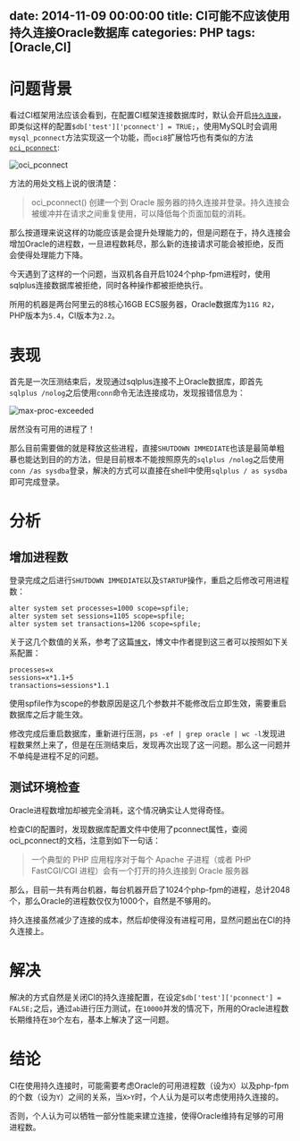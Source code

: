 date: 2014-11-09 00:00:00
title: CI可能不应该使用持久连接Oracle数据库
categories: PHP
tags: [Oracle,CI]
---

<style>
img {
	max-width:600px;
}
</style>

# 问题背景

看过CI框架用法应该会看到，在配置CI框架连接数据库时，默认会开启[`持久连接`][1]，即类似这样的配置`$db['test']['pconnect'] = TRUE;`，使用MySQL时会调用`mysql_pconnect`方法实现这一个功能，而`oci8`扩展恰巧也有类似的方法[`oci_pconnect`][2]:

![oci_pconnect][3]

方法的用处文档上说的很清楚：

> oci_pconnect() 创建一个到 Oracle 服务器的持久连接并登录。持久连接会被缓冲并在请求之间重复使用，可以降低每个页面加载的消耗。

那么按道理来说这样的功能应该是会提升处理能力的，但是问题在于，持久连接会增加Oracle的进程数，一旦进程数耗尽，那么新的连接请求可能会被拒绝，反而会使得处理能力下降。

今天遇到了这样的一个问题，当双机各自开启1024个php-fpm进程时，使用sqlplus连接数据库被拒绝，同时各种操作都被拒绝执行。

<!-- more -->

所用的机器是两台阿里云的8核心16GB ECS服务器，Oracle数据库为`11G R2`，PHP版本为`5.4`，CI版本为`2.2`。

# 表现

首先是一次压测结束后，发现通过sqlplus连接不上Oracle数据库，即首先`sqlplus /nolog`之后使用`conn`命令无法连接成功，发现报错信息为：

![max-proc-exceeded][4]

居然没有可用的进程了！

那么目前需要做的就是释放这些进程，直接`SHUTDOWN IMMEDIATE`也该是最简单粗暴也能达到目的的方法，但是目前根本不能按照原先的`sqlplus /nolog`之后使用`conn /as sysdba`登录，解决的方式可以直接在shell中使用`sqlplus / as sysdba`即可完成登录。

# 分析

## 增加进程数

登录完成之后进行`SHUTDOWN IMMEDIATE`以及`STARTUP`操作，重启之后修改可用进程数：

```
alter system set processes=1000 scope=spfile;
alter system set sessions=1105 scope=spfile;
alter system set transactions=1206 scope=spfile;

```

关于这几个数值的关系，参考了这篇[`博文`][5]，博文中作者提到这三者可以按照如下关系配置：

```
processes=x
sessions=x*1.1+5
transactions=sessions*1.1
```

使用spfile作为scope的参数原因是这几个参数并不能修改后立即生效，需要重启数据库之后才能生效。

修改完成后重启数据库，重新进行压测，`ps -ef | grep oracle | wc -l`发现进程数果然上来了，但是在压测结束后，发现再次出现了这一问题。那么这一问题并不单纯是进程不足的问题。

## 测试环境检查

Oracle进程数增加却被完全消耗，这个情况确实让人觉得奇怪。

检查CI的配置时，发现数据库配置文件中使用了pconnect属性，查阅oci_pconnect的文档，注意到如下一句话：

> 一个典型的 PHP 应用程序对于每个 Apache 子进程（或者 PHP FastCGI/CGI 进程）会有一个打开的持久连接到 Oracle 服务器

那么，目前一共有两台机器，每台机器开启了1024个php-fpm的进程，总计2048个，那么Oracle的进程数仅仅为1000个，自然是不够用的。

持久连接虽然减少了连接的成本，然后却使得没有进程可用，显然问题出在CI的持久连接上。

# 解决

解决的方式自然是关闭CI的持久连接配置，在设定`$db['test']['pconnect'] = FALSE;`之后，通过`ab`进行压力测试，在`10000`并发的情况下，所用的Oracle进程数长期维持在`30`个左右，基本上解决了这一问题。

# 结论

CI在使用持久连接时，可能需要考虑Oracle的可用进程数（设为`X`）以及php-fpm的个数（设为`Y`）之间的关系，当`X>Y`时，个人认为是可以考虑使用持久连接的。

否则，个人认为可以牺牲一部分性能来建立连接，使得Oracle维持有足够的可用进程数。



[1]: http://codeigniter.org.cn/user_guide/database/configuration.html
[2]: http://php.net/manual/zh/function.oci-pconnect.php
[3]: https://blog.wislay.com/wp-content/uploads/2014/11/oci_pconnect.jpg
[4]: https://blog.wislay.com/wp-content/uploads/2014/11/max-proc-exceeded.png
[5]: http://nimishgarg.blogspot.com/2012/05/ora-00020-maximum-number-of-processes.html



